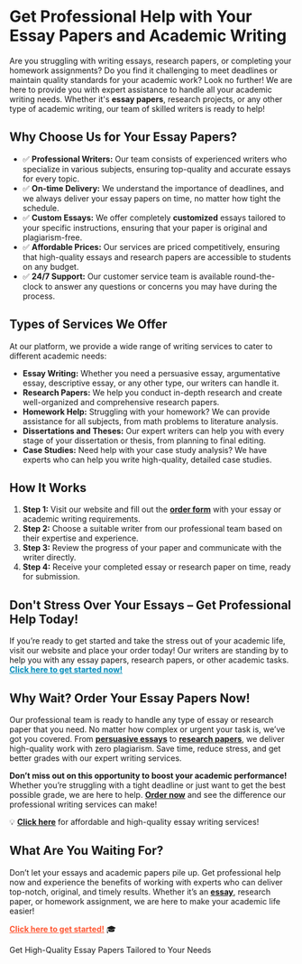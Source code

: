 <h1>Get Professional Help with Your Essay Papers and Academic Writing</h1>

<p>Are you struggling with writing essays, research papers, or completing your homework assignments? Do you find it challenging to meet deadlines or maintain quality standards for your academic work? Look no further! We are here to provide you with expert assistance to handle all your academic writing needs. Whether it's <strong>essay papers</strong>, research projects, or any other type of academic writing, our team of skilled writers is ready to help!</p>

<h2>Why Choose Us for Your Essay Papers?</h2>

<ul>
  <li>✅ <strong>Professional Writers:</strong> Our team consists of experienced writers who specialize in various subjects, ensuring top-quality and accurate essays for every topic.</li>
  <li>✅ <strong>On-time Delivery:</strong> We understand the importance of deadlines, and we always deliver your essay papers on time, no matter how tight the schedule.</li>
  <li>✅ <strong>Custom Essays:</strong> We offer completely <strong>customized</strong> essays tailored to your specific instructions, ensuring that your paper is original and plagiarism-free.</li>
  <li>✅ <strong>Affordable Prices:</strong> Our services are priced competitively, ensuring that high-quality essays and research papers are accessible to students on any budget.</li>
  <li>✅ <strong>24/7 Support:</strong> Our customer service team is available round-the-clock to answer any questions or concerns you may have during the process.</li>
</ul>

<h2>Types of Services We Offer</h2>

<p>At our platform, we provide a wide range of writing services to cater to different academic needs:</p>

<ul>
  <li><strong>Essay Writing:</strong> Whether you need a persuasive essay, argumentative essay, descriptive essay, or any other type, our writers can handle it.</li>
  <li><strong>Research Papers:</strong> We help you conduct in-depth research and create well-organized and comprehensive research papers.</li>
  <li><strong>Homework Help:</strong> Struggling with your homework? We can provide assistance for all subjects, from math problems to literature analysis.</li>
  <li><strong>Dissertations and Theses:</strong> Our expert writers can help you with every stage of your dissertation or thesis, from planning to final editing.</li>
  <li><strong>Case Studies:</strong> Need help with your case study analysis? We have experts who can help you write high-quality, detailed case studies.</li>
</ul>

<h2>How It Works</h2>

<ol>
  <li><strong>Step 1:</strong> Visit our website and fill out the <a href="https://tinyurl.com/topessay?keyword=essay+papers" style="font-weight: bold;">order form</a> with your essay or academic writing requirements.</li>
  <li><strong>Step 2:</strong> Choose a suitable writer from our professional team based on their expertise and experience.</li>
  <li><strong>Step 3:</strong> Review the progress of your paper and communicate with the writer directly.</li>
  <li><strong>Step 4:</strong> Receive your completed essay or research paper on time, ready for submission.</li>
</ol>

<h2>Don't Stress Over Your Essays – Get Professional Help Today!</h2>

<p>If you’re ready to get started and take the stress out of your academic life, visit our website and place your order today! Our writers are standing by to help you with any essay papers, research papers, or other academic tasks. <a href="https://tinyurl.com/topessay?keyword=essay+papers" style="font-weight: bold; color: #008CBA;">Click here to get started now!</a></p>

<h2>Why Wait? Order Your Essay Papers Now!</h2>

<p>Our professional team is ready to handle any type of essay or research paper that you need. No matter how complex or urgent your task is, we’ve got you covered. From <a href="https://tinyurl.com/topessay?keyword=essay+papers" style="font-weight: bold;">persuasive essays</a> to <a href="https://tinyurl.com/topessay?keyword=essay+papers" style="font-weight: bold;">research papers</a>, we deliver high-quality work with zero plagiarism. Save time, reduce stress, and get better grades with our expert writing services.</p>

<p><strong>Don’t miss out on this opportunity to boost your academic performance!</strong> Whether you’re struggling with a tight deadline or just want to get the best possible grade, we are here to help. <a href="https://tinyurl.com/topessay?keyword=essay+papers" style="font-weight: bold;">Order now</a> and see the difference our professional writing services can make!</p>

<p>💡 <a href="https://tinyurl.com/topessay?keyword=essay+papers" style="font-weight: bold;">Click here</a> for affordable and high-quality essay writing services!</p>

<h2>What Are You Waiting For?</h2>

<p>Don’t let your essays and academic papers pile up. Get professional help now and experience the benefits of working with experts who can deliver top-notch, original, and timely results. Whether it’s an <a href="https://tinyurl.com/topessay?keyword=essay+papers" style="font-weight: bold;">essay</a>, research paper, or homework assignment, we are here to make your academic life easier!</p>

<p><a href="https://tinyurl.com/topessay?keyword=essay+papers" style="font-weight: bold; color: #FF5733;">Click here to get started!</a> 🎓</p>
Get High-Quality Essay Papers Tailored to Your Needs
